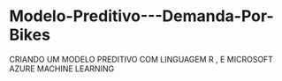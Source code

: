# Modelo-Preditivo---Demanda-Por-Bikes
CRIANDO UM MODELO PREDITIVO COM LINGUAGEM R , E MICROSOFT AZURE MACHINE LEARNING
